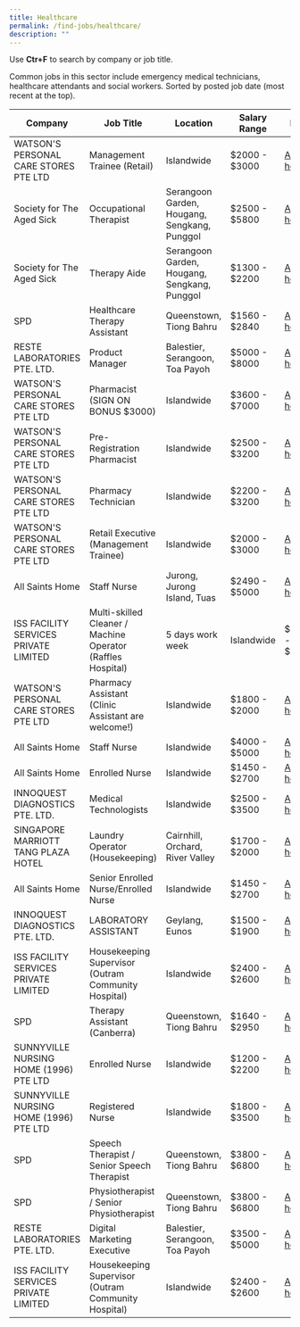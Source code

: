 ```yaml
---
title: Healthcare
permalink: /find-jobs/healthcare/
description: ""
---
```

Use **Ctr+F** to search by company or job title.

Common jobs in this sector include emergency medical technicians, healthcare attendants and social workers. Sorted by posted job date (most recent at the top).

|Company|Job Title|Location|Salary Range|Link|
|--------|--------|--------|--------|--------|
|WATSON'S PERSONAL CARE STORES PTE LTD|Management Trainee (Retail)|Islandwide|$2000 - $3000|[Apply here](https://www.mycareersfuture.gov.sg/job/healthcare/management-trainee-watsons-personal-care-stores-8ef144dd635123d868f4be9a31577eeb)|
|Society for The Aged Sick|Occupational Therapist| Serangoon Garden, Hougang, Sengkang, Punggol|$2500 - $5800|[Apply here](https://www.mycareersfuture.gov.sg/job/medical/occupational-therapist-society-aged-sick-e21475ea4bc7b69e8b736c5cc4ab1904)|
|Society for The Aged Sick|Therapy Aide| Serangoon Garden, Hougang, Sengkang, Punggol|$1300 - $2200|[Apply here](https://www.mycareersfuture.gov.sg/job/medical/therapy-aide-society-aged-sick-c9e7eb94a0df07c3d4ca4bd686bf392d)|
|SPD|Healthcare Therapy Assistant| Queenstown, Tiong Bahru|$1560 - $2840|[Apply here](https://www.mycareersfuture.gov.sg/job/healthcare/healthcare-therapy-assistant-spd-c1937f150d7992f28788a957e47f4f34)|
|RESTE LABORATORIES PTE. LTD.|Product Manager| Balestier, Serangoon, Toa Payoh|$5000 - $8000|[Apply here](https://www.mycareersfuture.gov.sg/job/healthcare/product-manager-reste-laboratories-0d51c0e4ff922071269f4a449f1aa94d)|
|WATSON'S PERSONAL CARE STORES PTE LTD|Pharmacist (SIGN ON BONUS $3000)|Islandwide|$3600 - $7000|[Apply here](https://www.mycareersfuture.gov.sg/job/healthcare/pharmacist-watsons-personal-care-stores-98e368d3917cae0616caaa4393b76787)|
|WATSON'S PERSONAL CARE STORES PTE LTD|Pre-Registration Pharmacist|Islandwide|$2500 - $3200|[Apply here](https://www.mycareersfuture.gov.sg/job/healthcare/pre-registration-pharmacist-watsons-personal-care-stores-7fd09aa35305493649c19c7cc2a7e0f8)|
|WATSON'S PERSONAL CARE STORES PTE LTD|Pharmacy Technician|Islandwide|$2200 - $3200|[Apply here](https://www.mycareersfuture.gov.sg/job/healthcare/pharmacy-technician-watsons-personal-care-stores-8c48a6404c6a773a3ea72353f5ef3661)|
|WATSON'S PERSONAL CARE STORES PTE LTD|Retail Executive (Management Trainee)|Islandwide|$2000 - $3000|[Apply here](https://www.mycareersfuture.gov.sg/job/healthcare/retail-executive-watsons-personal-care-stores-f30af495deace79067682a947894421e)|
|All Saints Home|Staff Nurse| Jurong, Jurong Island, Tuas|$2490 - $5000|[Apply here](https://www.mycareersfuture.gov.sg/job/healthcare/staff-nurse-saints-home-0067188805a2289e6cae178696c747d4)|
|ISS FACILITY SERVICES PRIVATE LIMITED|Multi-skilled Cleaner / Machine Operator (Raffles Hospital) | 5 days work week |Islandwide|$1600 - $1700|[Apply here](https://www.mycareersfuture.gov.sg/job/healthcare/multi-skilled-cleaner-machine-operator-5-days-work-week-iss-facility-services-ab382ac1e7f4e8678c0b04cfb2aa093d)|
|WATSON'S PERSONAL CARE STORES PTE LTD|Pharmacy Assistant (Clinic Assistant are welcome!)|Islandwide|$1800 - $2000|[Apply here](https://www.mycareersfuture.gov.sg/job/healthcare/pharmacy-assistant-watsons-personal-care-stores-e34414576d47319e3da2a74d26278b0c)|
|All Saints Home|Staff Nurse|Islandwide|$4000 - $5000|[Apply here](https://www.mycareersfuture.gov.sg/job/healthcare/staff-nurse-saints-home-b9c4c9f273a41f5be3db79103c27b230)|
|All Saints Home|Enrolled Nurse|Islandwide|$1450 - $2700|[Apply here](https://www.mycareersfuture.gov.sg/job/healthcare/enrolled-nurse-saints-home-96aa9026b387ec30bd488641b0b9adc5)|
|INNOQUEST DIAGNOSTICS PTE. LTD.|Medical Technologists|Islandwide|$2500 - $3500|[Apply here](https://www.mycareersfuture.gov.sg/job/healthcare/medical-technologists-innoquest-diagnostics-6c37f22d54fd563108a7f79e4b6ef7c2)|
|SINGAPORE MARRIOTT TANG PLAZA HOTEL|Laundry Operator (Housekeeping)| Cairnhill, Orchard, River Valley|$1700 - $2000|[Apply here](https://www.mycareersfuture.gov.sg/job/healthcare/laundry-operator-singapore-marriott-tang-plaza-hotel-8ce9d4be2a9ba9fc22dfcf9abe0aa8bb)|
|All Saints Home|Senior Enrolled Nurse/Enrolled Nurse|Islandwide|$1450 - $2700|[Apply here](https://www.mycareersfuture.gov.sg/job/healthcare/senior-enrolled-nurseenrolled-nurse-saints-home-87523b03a5706d50433bfd76f29ae408)|
|INNOQUEST DIAGNOSTICS PTE. LTD.|LABORATORY ASSISTANT| Geylang, Eunos|$1500 - $1900|[Apply here](https://www.mycareersfuture.gov.sg/job/healthcare/laboratory-assistant-innoquest-diagnostics-e8389c8a634697fa37f3224ea36754d1)|
|ISS FACILITY SERVICES PRIVATE LIMITED|Housekeeping Supervisor (Outram Community Hospital)|Islandwide|$2400 - $2600|[Apply here](https://www.mycareersfuture.gov.sg/job/healthcare/housekeeping-supervisor-iss-facility-services-401a615bbafd1670d770d037198f6c49)|
|SPD|Therapy Assistant (Canberra)| Queenstown, Tiong Bahru|$1640 - $2950|[Apply here](https://www.mycareersfuture.gov.sg/job/healthcare/therapy-assistant-spd-326f39e611aab73755200a883aeeecbf)|
|SUNNYVILLE NURSING HOME (1996) PTE LTD|Enrolled Nurse|Islandwide|$1200 - $2200|[Apply here](https://www.mycareersfuture.gov.sg/job/healthcare/enrolled-nurse-sunnyville-nursing-home-9ebf8d9818f955328c25c27de59a8565)|
|SUNNYVILLE NURSING HOME (1996) PTE LTD|Registered Nurse|Islandwide|$1800 - $3500|[Apply here](https://www.mycareersfuture.gov.sg/job/healthcare/registered-nurse-sunnyville-nursing-home-32635dba7da5d829d99871f6100b7941)|
|SPD|Speech Therapist / Senior Speech Therapist| Queenstown, Tiong Bahru|$3800 - $6800|[Apply here](https://www.mycareersfuture.gov.sg/job/healthcare/speech-therapist-senior-speech-therapist-spd-75ba889c39b634360286cd6465ca915d)|
|SPD|Physiotherapist / Senior Physiotherapist| Queenstown, Tiong Bahru|$3800 - $6800|[Apply here](https://www.mycareersfuture.gov.sg/job/healthcare/physiotherapist-senior-physiotherapist-spd-6162325c2ceb7a41555bba9355ca0dad)|
|RESTE LABORATORIES PTE. LTD.|Digital Marketing Executive| Balestier, Serangoon, Toa Payoh|$3500 - $5000|[Apply here](https://www.mycareersfuture.gov.sg/job/healthcare/digital-marketing-executive-reste-laboratories-59809095fabf8bae0154088fff2cf2f6)|
|ISS FACILITY SERVICES PRIVATE LIMITED|Housekeeping Supervisor (Outram Community Hospital)|Islandwide|$2400 - $2600|[Apply here](https://www.mycareersfuture.gov.sg/job/healthcare/housekeeping-supervisor-iss-facility-services-1d4cebf0b651bc92e0508ab0da803353)|
